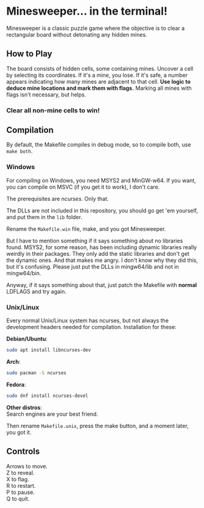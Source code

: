 # Minesweeper... in the terminal!

Minesweeper is a classic puzzle game where the objective is to clear a rectangular board without detonating any hidden mines.

## How to Play

The board consists of hidden cells, some containing mines. Uncover a cell by selecting its coordinates. If it's a mine, you lose. If it's safe, a number appears indicating how many mines are adjacent to that cell.
**Use logic to deduce mine locations and mark them with flags.**
Marking all mines with flags isn't necessary, but helps.

### Clear all non-mine cells to win!

## Compilation

By default, the Makefile compiles in debug mode, so to compile both, use `make both`.

### Windows

For compiling on Windows, you need MSYS2 and MinGW-w64.
If you want, you can compile on MSVC (if you get it to work), I don't care.

The prerequisites are _ncurses_. Only that.

The DLLs are not included in this repository, you should go get 'em yourself, and put them in the `lib` folder.

Rename the `Makefile.win` file, make, and you got Minesweeper.

But I have to mention something if it says something about no libraries found. MSYS2, for some reason, has been including dynamic libraries really weirdly in their packages. They only add the static libraries and don't get the dynamic ones. And that makes me angry. I don't know why they did this, but it's confusing. Please just put the DLLs in mingw64/lib and not in mingw64/bin.

Anyway, if it says something about that, just patch the Makefile with **normal** LDFLAGS and try again.

### Unix/Linux

Every normal Unix/Linux system has ncurses, but not always the development headers needed for compilation.
Installation for these:

**Debian/Ubuntu**:

```sh
sudo apt install libncurses-dev
```

**Arch**:

```sh
sudo pacman -S ncurses
```

**Fedora**:

```sh
sudo dnf install ncurses-devel
```

**Other distros**:  
Search engines are your best friend.

Then rename `Makefile.unix`, press the make button, and a moment later, you got it.

## Controls

Arrows to move.  
Z to reveal.  
X to flag.  
R to restart.  
P to pause.  
Q to quit.
